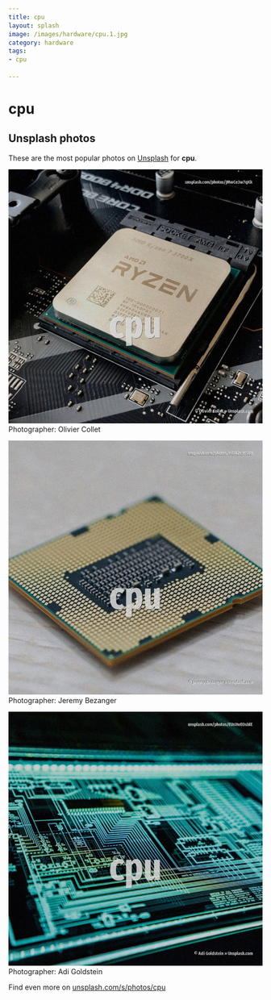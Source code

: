 ```yaml
---
title: cpu
layout: splash
image: /images/hardware/cpu.1.jpg
category: hardware
tags:
- cpu

---
```

# cpu



 
## Unsplash photos
These are the most popular photos on [Unsplash](https://unsplash.com) for **cpu**.
 
![cpu](/images/hardware/cpu.1.jpg)
Photographer:  Olivier Collet
 
![cpu](/images/hardware/cpu.2.jpg)
Photographer:  Jeremy Bezanger
 
![cpu](/images/hardware/cpu.3.jpg)
Photographer:  Adi Goldstein
 
Find even more on [unsplash.com/s/photos/cpu](https://unsplash.com/s/photos/cpu)
 
